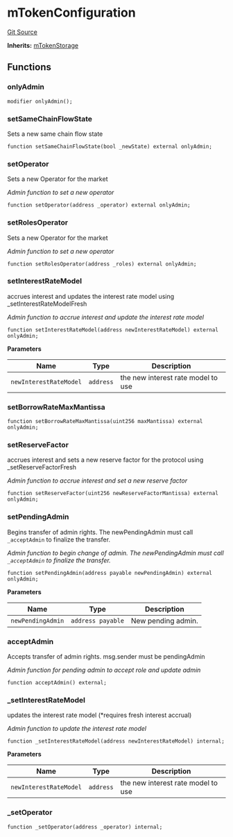 # mTokenConfiguration
[Git Source](https://github.com/malda-protocol/malda-lending/blob/7babde64a69e0bddbfb8ee96e52976dd39acebdd/src\mToken\mTokenConfiguration.sol)

**Inherits:**
[mTokenStorage](/src\mToken\mTokenStorage.sol\abstract.mTokenStorage.md)


## Functions
### onlyAdmin


```solidity
modifier onlyAdmin();
```

### setSameChainFlowState

Sets a new same chain flow state


```solidity
function setSameChainFlowState(bool _newState) external onlyAdmin;
```

### setOperator

Sets a new Operator for the market

*Admin function to set a new operator*


```solidity
function setOperator(address _operator) external onlyAdmin;
```

### setRolesOperator

Sets a new Operator for the market

*Admin function to set a new operator*


```solidity
function setRolesOperator(address _roles) external onlyAdmin;
```

### setInterestRateModel

accrues interest and updates the interest rate model using _setInterestRateModelFresh

*Admin function to accrue interest and update the interest rate model*


```solidity
function setInterestRateModel(address newInterestRateModel) external onlyAdmin;
```
**Parameters**

|Name|Type|Description|
|----|----|-----------|
|`newInterestRateModel`|`address`|the new interest rate model to use|


### setBorrowRateMaxMantissa


```solidity
function setBorrowRateMaxMantissa(uint256 maxMantissa) external onlyAdmin;
```

### setReserveFactor

accrues interest and sets a new reserve factor for the protocol using _setReserveFactorFresh

*Admin function to accrue interest and set a new reserve factor*


```solidity
function setReserveFactor(uint256 newReserveFactorMantissa) external onlyAdmin;
```

### setPendingAdmin

Begins transfer of admin rights. The newPendingAdmin must call `_acceptAdmin` to finalize the transfer.

*Admin function to begin change of admin. The newPendingAdmin must call `_acceptAdmin` to finalize the transfer.*


```solidity
function setPendingAdmin(address payable newPendingAdmin) external onlyAdmin;
```
**Parameters**

|Name|Type|Description|
|----|----|-----------|
|`newPendingAdmin`|`address payable`|New pending admin.|


### acceptAdmin

Accepts transfer of admin rights. msg.sender must be pendingAdmin

*Admin function for pending admin to accept role and update admin*


```solidity
function acceptAdmin() external;
```

### _setInterestRateModel

updates the interest rate model (*requires fresh interest accrual)

*Admin function to update the interest rate model*


```solidity
function _setInterestRateModel(address newInterestRateModel) internal;
```
**Parameters**

|Name|Type|Description|
|----|----|-----------|
|`newInterestRateModel`|`address`|the new interest rate model to use|


### _setOperator


```solidity
function _setOperator(address _operator) internal;
```

